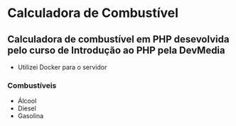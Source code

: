 # Calculadora de Combustível

## Calculadora de combustível em PHP desevolvida pelo curso de Introdução ao PHP pela DevMedia

- Utilizei Docker para o servidor

### Combustíveis
  - Álcool
  - Diesel
  - Gasolina



